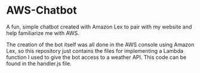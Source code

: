 # AWS-Chatbot
A fun, simple chatbot created with Amazon Lex to pair with my website and help familiarize me with AWS.

The creation of the bot itself was all done in the AWS console using Amazon Lex, so this repository just contains the files for implementing a Lambda function I used to give the bot access to a weather API. This code can be found in the handler.js file.
